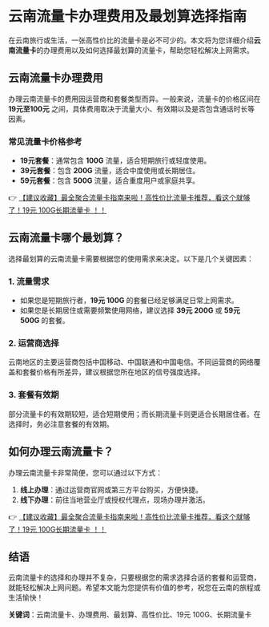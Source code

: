 # 云南流量卡办理费用及最划算选择指南

在云南旅行或生活，一张高性价比的流量卡是必不可少的。本文将为您详细介绍**云南流量卡**的办理费用以及如何选择最划算的流量卡，帮助您轻松解决上网需求。

## 云南流量卡办理费用

办理云南流量卡的费用因运营商和套餐类型而异。一般来说，流量卡的价格区间在 **19元至100元** 之间，具体费用取决于流量大小、有效期以及是否包含通话时长等因素。

### 常见流量卡价格参考
- **19元套餐**：通常包含 **100G** 流量，适合短期旅行或轻度使用。
- **39元套餐**：包含 **200G** 流量，适合中度使用或长期居住。
- **59元套餐**：包含 **500G** 流量，适合重度用户或家庭共享。

👉 [【建议收藏】最全聚合流量卡指南来啦！高性价比流量卡推荐，看这个就够了！19元 100G长期流量卡 ！！](https://bit.ly/Liuliangka)

## 云南流量卡哪个最划算？

选择最划算的云南流量卡需要根据您的使用需求来决定。以下是几个关键因素：

### 1. 流量需求
- 如果您是短期旅行者，**19元 100G** 的套餐已经足够满足日常上网需求。
- 如果您是长期居住或需要频繁使用网络，建议选择 **39元 200G** 或 **59元 500G** 的套餐。

### 2. 运营商选择
云南地区的主要运营商包括中国移动、中国联通和中国电信。不同运营商的网络覆盖和套餐价格有所差异，建议根据您所在地区的信号强度选择。

### 3. 套餐有效期
部分流量卡的有效期较短，适合短期使用；而长期流量卡则更适合长期居住者。在选择时，务必注意套餐的有效期。

## 如何办理云南流量卡？

办理云南流量卡非常简便，您可以通过以下方式：

1. **线上办理**：通过运营商官网或第三方平台购买，方便快捷。
2. **线下办理**：前往当地营业厅或授权代理点，现场办理并激活。

👉 [【建议收藏】最全聚合流量卡指南来啦！高性价比流量卡推荐，看这个就够了！19元 100G长期流量卡 ！！](https://bit.ly/Liuliangka)

## 结语

云南流量卡的选择和办理并不复杂，只要根据您的需求选择合适的套餐和运营商，就能轻松解决上网问题。希望本文能为您提供有价值的参考，祝您在云南的旅程或生活愉快！

**关键词**：云南流量卡、办理费用、最划算、高性价比、19元 100G、长期流量卡